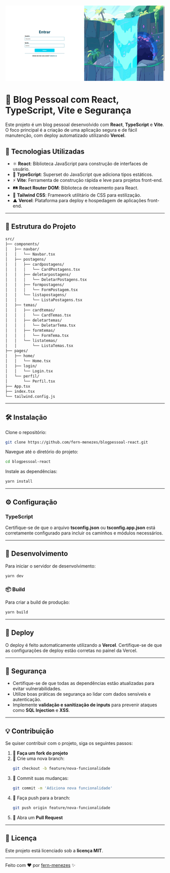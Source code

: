 ![BlogPessoal](https://github.com/fern-menezes/blogpessoal-react/blob/main/public/Login-blog.png)
# 📌 Blog Pessoal com React, TypeScript, Vite e Segurança

Este projeto é um blog pessoal desenvolvido com **React**, **TypeScript** e **Vite**. O foco principal é a criação de uma aplicação segura e de fácil manutenção, com deploy automatizado utilizando **Vercel**.

## 🚀 Tecnologias Utilizadas

- ⚛ **React**: Biblioteca JavaScript para construção de interfaces de usuário.
- 🦕 **TypeScript**: Superset do JavaScript que adiciona tipos estáticos.
- ⚡ **Vite**: Ferramenta de construção rápida e leve para projetos front-end.
- 🛤 **React Router DOM**: Biblioteca de roteamento para React.
- 🎨 **Tailwind CSS**: Framework utilitário de CSS para estilização.
- ▲ **Vercel**: Plataforma para deploy e hospedagem de aplicações front-end.

---

## 📂 Estrutura do Projeto

```plaintext
src/
├── components/
│   ├── navbar/
│   │   └── Navbar.tsx
│   ├── postagens/
│   │   ├── cardpostagens/
│   │   │   └── CardPostagens.tsx
│   │   ├── deletarpostagens/
│   │   │   └── DeletarPostagens.tsx
│   │   ├── formpostagens/
│   │   │   └── FormPostagem.tsx
│   │   └── listapostagens/
│   │       └── ListaPostagens.tsx
│   ├── temas/
│   │   ├── cardtemas/
│   │   │   └── CardTemas.tsx
│   │   ├── deletartemas/
│   │   │   └── DeletarTema.tsx
│   │   ├── formtemas/
│   │   │   └── FormTema.tsx
│   │   └── listatemas/
│   │       └── ListaTemas.tsx
├── pages/
│   ├── home/
│   │   └── Home.tsx
│   ├── login/
│   │   └── Login.tsx
│   └── perfil/
│       └── Perfil.tsx
├── App.tsx
├── index.tsx
└── tailwind.config.js
```

---

## 🛠 Instalação

Clone o repositório:

```sh
git clone https://github.com/fern-menezes/blogpessoal-react.git
```

Navegue até o diretório do projeto:

```sh
cd blogpessoal-react
```

Instale as dependências:

```sh
yarn install
```

---

## ⚙️ Configuração

### **TypeScript**
Certifique-se de que o arquivo **tsconfig.json** ou **tsconfig.app.json** está corretamente configurado para incluir os caminhos e módulos necessários.

---

## 🎯 Desenvolvimento

Para iniciar o servidor de desenvolvimento:

```sh
yarn dev
```

### 📦 Build

Para criar a build de produção:

```sh
yarn build
```

---

## 🚀 Deploy

O deploy é feito automaticamente utilizando a **Vercel**. Certifique-se de que as configurações de deploy estão corretas no painel da Vercel.

---

## 🔐 Segurança

- Certifique-se de que todas as dependências estão atualizadas para evitar vulnerabilidades.
- Utilize boas práticas de segurança ao lidar com dados sensíveis e autenticação.
- Implemente **validação e sanitização de inputs** para prevenir ataques como **SQL Injection** e **XSS**.

---

## 💡 Contribuição

Se quiser contribuir com o projeto, siga os seguintes passos:

1. 🍴 **Faça um fork do projeto**
2. 🌿 Crie uma nova branch:
   ```sh
   git checkout -b feature/nova-funcionalidade
   ```
3. 📝 Commit suas mudanças:
   ```sh
   git commit -m 'Adiciona nova funcionalidade'
   ```
4. 🚀 Faça push para a branch:
   ```sh
   git push origin feature/nova-funcionalidade
   ```
5. 🔄 Abra um **Pull Request**

---

## 📜 Licença

Este projeto está licenciado sob a **licença MIT**.

---

Feito com ❤️ por [fern-menezes](https://github.com/fern-menezes) ✨


